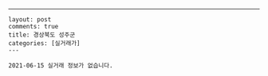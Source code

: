 ---
    layout: post
    comments: true
    title: 경상북도 성주군
    categories: [실거래가]
    ---

    2021-06-15 실거래 정보가 없습니다.

    